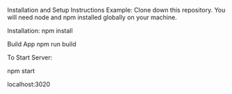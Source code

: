 Installation and Setup Instructions
Example:
Clone down this repository. You will need node and npm installed globally on your machine.

Installation:
npm install

Build App
npm run build

To Start Server:

npm start

localhost:3020